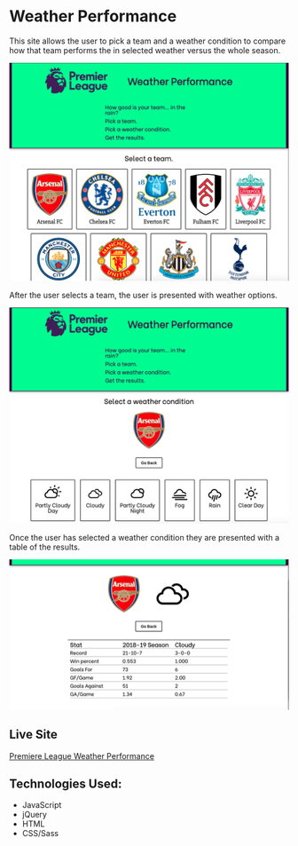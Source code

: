 # Weather Performance

This site allows the user to pick a team and a weather condition to compare how that team performs the in selected weather versus the whole season.

![Home screen shot](https://github.com/srbm/weather-performance/blob/master/images/WP-SS-home.png)

After the user selects a team, the user is presented with weather options.

![weather screen shot](https://github.com/srbm/weather-performance/blob/master/images/WP-SS-weather.png)

Once the user has selected a weather condition they are presented with a table of the results.

![results screen shot](https://github.com/srbm/weather-performance/blob/master/images/WP-SS-results.png)

## Live Site
[Premiere League Weather Performance](https://srbm.github.io/weather-performance)

## Technologies Used:

- JavaScript
- jQuery
- HTML
- CSS/Sass
